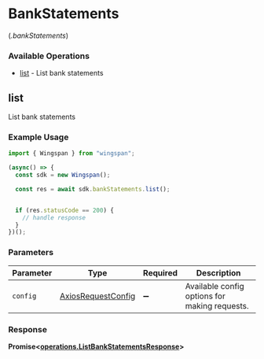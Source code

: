 # BankStatements
(*.bankStatements*)

### Available Operations

* [list](#list) - List bank statements

## list

List bank statements

### Example Usage

```typescript
import { Wingspan } from "wingspan";

(async() => {
  const sdk = new Wingspan();

  const res = await sdk.bankStatements.list();


  if (res.statusCode == 200) {
    // handle response
  }
})();
```

### Parameters

| Parameter                                                    | Type                                                         | Required                                                     | Description                                                  |
| ------------------------------------------------------------ | ------------------------------------------------------------ | ------------------------------------------------------------ | ------------------------------------------------------------ |
| `config`                                                     | [AxiosRequestConfig](https://axios-http.com/docs/req_config) | :heavy_minus_sign:                                           | Available config options for making requests.                |


### Response

**Promise<[operations.ListBankStatementsResponse](../../models/operations/listbankstatementsresponse.md)>**

